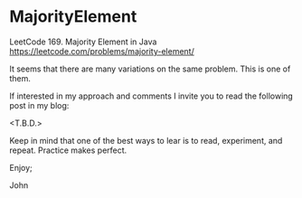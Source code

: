 # MajorityElement
LeetCode 169. Majority Element in Java
https://leetcode.com/problems/majority-element/

It seems that there are many variations on the same problem.
This is one of them.

If interested in my approach and comments I invite you to
read the following post in my blog:

<T.B.D.>

Keep in mind that one of the best ways to lear is to read,
experiment, and repeat. Practice makes perfect.

Enjoy;

John
